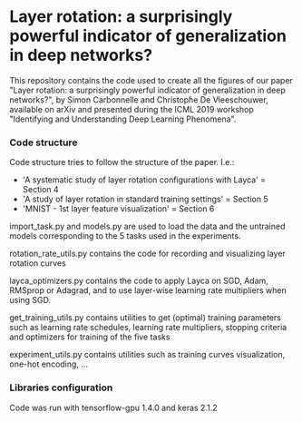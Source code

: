 # Layer rotation: a surprisingly powerful indicator of generalization in deep networks?
This repository contains the code used to create all the figures of our paper "Layer rotation: a surprisingly powerful indicator of generalization in deep networks?", by Simon Carbonnelle and Christophe De Vleeschouwer, available on arXiv and presented during the ICML 2019 workshop "Identifying and Understanding Deep Learning Phenomena".

### Code structure
Code structure tries to follow the structure of the paper. I.e.:
- 'A systematic study of layer rotation configurations with Layca' = Section 4
- 'A study of layer rotation in standard training settings' = Section 5
- 'MNIST - 1st layer feature visualization' = Section 6


import_task.py and models.py are used to load the data and the untrained models corresponding to the 5 tasks used in the experiments.

rotation_rate_utils.py contains the code for recording and visualizing layer rotation curves

layca_optimizers.py contains the code to apply Layca on SGD, Adam, RMSprop or Adagrad, and to use layer-wise learning rate multipliers when using SGD.

get_training_utils.py contains utilities to get (optimal) training parameters such as learning rate schedules, learning rate multipliers, stopping criteria and optimizers for training of the five tasks

experiment_utils.py contains utilities such as training curves visualization, one-hot encoding, ...

### Libraries configuration
Code was run with tensorflow-gpu 1.4.0 and keras 2.1.2
